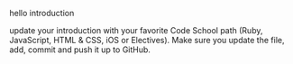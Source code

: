 hello
introduction

update your introduction with your favorite Code School path (Ruby, JavaScript, HTML & CSS, iOS or Electives). Make sure you update the file, add, commit and push it up to GitHub.
